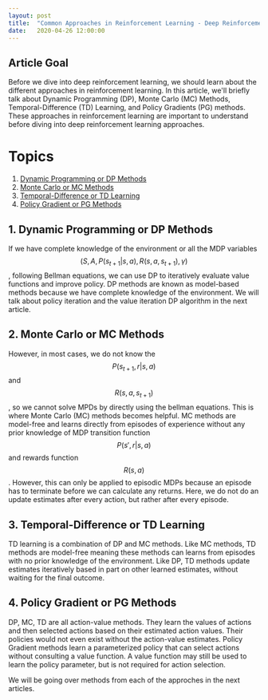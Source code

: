 ```yaml
---
layout: post
title:  "Common Approaches in Reinforcement Learning - Deep Reinforcement Learning Series"
date:   2020-04-26 12:00:00
---
```


## Article Goal

Before we dive into deep reinforcement learning, we should learn about the different approaches in reinforcement learning. In this article, we'll briefly talk about Dynamic Programming (DP), Monte Carlo (MC) Methods, Temporal-Difference (TD) Learning, and Policy Gradients (PG) methods. These approaches in reinforcement learning are important to understand before diving into deep reinforcement learning approaches.

# Topics
1. [Dynamic Programming or DP Methods](#1-dynamic-programming-or-dp-methods)
2. [Monte Carlo or MC Methods](#2-monte-carlo-or-mc-methods)
3. [Temporal-Difference or TD Learning](#3-temporal-difference-or-td-learning)
4. [Policy Gradient or PG Methods](#4-policy-gradient-or-pg-methods)

## 1. Dynamic Programming or DP Methods

If we have complete knowledge of the environment or all the MDP variables $$(S, A, P(s_{t+1} \vert s, a), R(s, a, s_{t+1}), \gamma)$$, following Bellman equations, we can use DP to iteratively evaluate value functions and improve policy. DP methods are known as model-based methods because we have complete knowledge of the environment. We will talk about policy iteration and the value iteration DP algorithm in the next article.

## 2. Monte Carlo or MC Methods

However, in most cases, we do not know the $$P(s_{t+1}, r \vert s, a)$$ and $$R(s, a, s_{t+1})$$, so we cannot solve MPDs by directly using the bellman equations. This is where Monte Carlo (MC) methods becomes helpful. MC methods are model-free and learns directly from episodes of experience without any prior knowledge of MDP transition function $$P(s',r \vert s,a)$$ and rewards function $$R(s, a)$$. However, this can only be applied to episodic MDPs because an episode has to terminate before we can calculate any returns. Here, we do not do an update estimates after every action, but rather after every episode. 

## 3. Temporal-Difference or TD Learning

TD learning is a combination of DP and MC methods. Like MC methods, TD methods are model-free meaning these methods can learns from episodes with no prior knowledge of the environment. Like DP, TD methods update estimates iteratively based in part on other learned estimates, without waiting for the final outcome.

## 4. Policy Gradient or PG Methods

DP, MC, TD are all action-value methods. They learn the values of actions and then selected actions based on their estimated action values. Their policies would not even exist without the action-value estimates. Policy Gradient methods learn a parameterized policy that can select actions without consulting a value function. A value function may still be used to learn the policy parameter, but is not required for action selection.

We will be going over methods from each of the approches in the next articles.